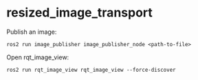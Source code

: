 # resized_image_transport

Publish an image:
```
ros2 run image_publisher image_publisher_node <path-to-file> 
```
Open rqt_image_view:
```
ros2 run rqt_image_view rqt_image_view --force-discover
```
